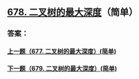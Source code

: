 ## [678. 二叉树的最大深度](https://leetcode-cn.com/problems/merge-two-sorted-lists/)（简单）





### 答案：



#### [上一题（677. 二叉树的最大深度）(简单)](https://github.com/sdwwld/leetCode/blob/master/src/main/java/com/wld/java/leetcode/leetCode0677.md)

#### [下一题（679. 二叉树的最大深度）(简单)](https://github.com/sdwwld/leetCode/blob/master/src/main/java/com/wld/java/leetcode/leetCode0679.md)